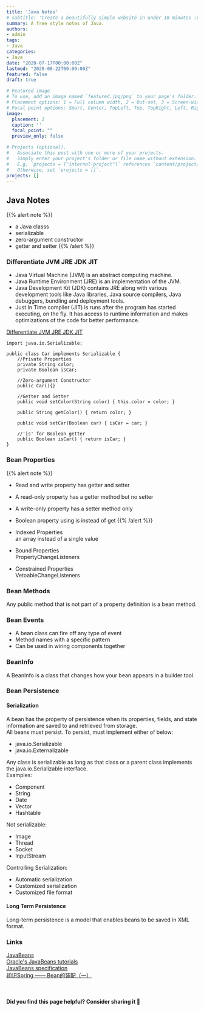 ```yaml
---
title: 'Java Notes'
# subtitle: 'Create a beautifully simple website in under 10 minutes :rocket:'
summary: A free style notes of Java.
authors:
- admin
tags:
- Java
categories:
- Java
date: "2020-07-17T00:00:00Z"
lastmod: "2020-08-22T00:00:00Z"
featured: false
draft: true

# Featured image
# To use, add an image named `featured.jpg/png` to your page's folder.
# Placement options: 1 = Full column width, 2 = Out-set, 3 = Screen-width
# Focal point options: Smart, Center, TopLeft, Top, TopRight, Left, Right, BottomLeft, Bottom, BottomRight
image:
  placement: 2
  caption: ''
  focal_point: ""
  preview_only: false

# Projects (optional).
#   Associate this post with one or more of your projects.
#   Simply enter your project's folder or file name without extension.
#   E.g. `projects = ["internal-project"]` references `content/project/deep-learning/index.md`.
#   Otherwise, set `projects = []`.
projects: []
---
```


## Java Notes


{{% alert note %}}
- a Java classs 
- serializable
- zero-argument constructor
- getter and setter
{{% /alert %}}


### Differentiate JVM JRE JDK JIT

- Java Virtual Machine (JVM) is an abstract computing machine.
- Java Runtime Environment (JRE) is an implementation of the JVM.
- Java Development Kit (JDK) contains JRE along with various development tools like Java libraries, Java source compilers, Java debuggers, bundling and deployment tools.
- Just In Time compiler (JIT) is runs after the program has started executing, on the fly. It has access to runtime information and makes optimizations of the code for better performance.

[Differentiate JVM JRE JDK JIT](https://javapapers.com/core-java/differentiate-jvm-jre-jdk-jit/)  


    import java.io.Serializable;

    public class Car implements Serializable {
        //Private Properties
        private String color;
        private Boolean isCar;

        //Zero-argument Constructor
        public Car(){}

        //Getter and Setter
        public void setColor(String color) { this.color = color; }
        
        public String getColor() { return color; }
        
        public void setCar(Boolean car) { isCar = car; }

        //'is' for Boolean getter
        public Boolean isCar() { return isCar; }
    }

### Bean Properties

{{% alert note %}}
- Read and write property has getter and setter 
- A read-only property has a getter method but no setter
- A write-only property has a setter method only
- Boolean property using is instead of get
{{% /alert %}}

- Indexed Properties  
an array instead of a single value
- Bound Properties  
PropertyChangeListeners
- Constrained Properties  
VetoableChangeListeners

### Bean Methods

Any public method that is not part of a property definition is a bean method. 

### Bean Events

- A bean class can fire off any type of event
- Method names with a specific pattern
- Can be used in wiring components together

### BeanInfo

A BeanInfo is a class that changes how your bean appears in a builder tool.

### Bean Persistence

#### Serialization

A bean has the property of persistence when its properties, fields, and state information are saved to and retrieved from storage.  
All beans must persist. To persist, must implement either of below:  
- java.io.Serializable
- java.io.Externalizable

Any class is serializable as long as that class or a parent class implements the java.io.Serializable interface.  
Examples:  
- Component
- String
- Date
- Vector
- Hashtable

Not serializable:  
- Image
- Thread
- Socket
- InputStream

Controlling Serialization:  
- Automatic serialization
- Customized serialization
- Customized file format

#### Long Term Persistence

Long-term persistence is a model that enables beans to be saved in XML format.

### Links
[JavaBeans](https://en.wikipedia.org/wiki/JavaBeans)  
[Oracle's JavaBeans tutorials](http://download.oracle.com/javase/tutorial/javabeans/)  
[JavaBeans specification](http://www.oracle.com/technetwork/java/javase/documentation/spec-136004.html)  
[初识Spring —— Bean的装配（一）](https://juejin.im/post/6844903618567471112)  

<br>

#### Did you find this page helpful? Consider sharing it 🙌
